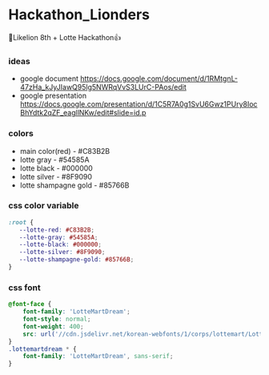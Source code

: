 # Hackathon_Lionders

🦁Likelion 8th + Lotte Hackathon👍


### ideas 

- google document https://docs.google.com/document/d/1RMtgnL-47zHa_kJyJIawQ95lg5NWRqVvS3LUrC-PAos/edit
- google presentation https://docs.google.com/presentation/d/1C5R7A0g1SvU6Gwz1PUry8IocBhYdtk2qZF_eagllNKw/edit#slide=id.p


### colors

- main color(red) - #C83B2B </br>
- lotte gray - #54585A </br>
- lotte black - #000000 </br>
- lotte silver - #8F9090 </br>
- lotte shampagne gold - #85766B </br>

### css color variable

 ~~~css
:root {
    --lotte-red: #C83B2B;
    --lotte-gray: #54585A;
    --lotte-black: #000000;
    --lotte-silver: #8F9090;
    --lotte-shampagne-gold: #85766B;
}
~~~

### css font

~~~css
@font-face {
    font-family: 'LotteMartDream';
    font-style: normal;
    font-weight: 400;
    src: url('//cdn.jsdelivr.net/korean-webfonts/1/corps/lottemart/LotteMartDream/LotteMartDreamMedium.woff2') format('woff2'), url('//cdn.jsdelivr.net/korean-webfonts/1/corps/lottemart/LotteMartDream/LotteMartDreamMedium.woff') format('woff');
}
.lottemartdream * {
    font-family: 'LotteMartDream', sans-serif;
}
~~~
